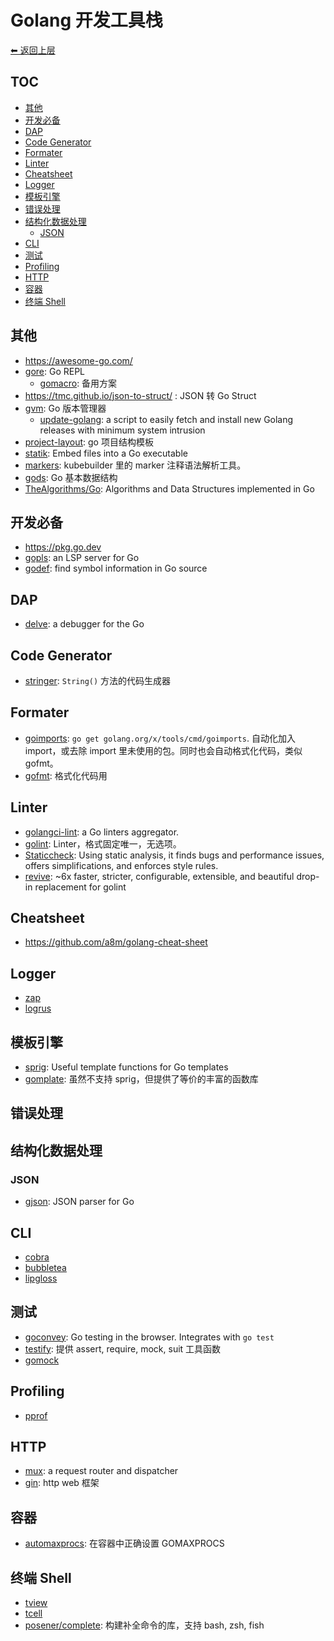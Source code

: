 # Golang 开发工具栈

[⬅︎ 返回上层](../#go)

## TOC

<!-- MarkdownTOC GFM -->

- [其他](#其他)
- [开发必备](#开发必备)
- [DAP](#dap)
- [Code Generator](#code-generator)
- [Formater](#formater)
- [Linter](#linter)
- [Cheatsheet](#cheatsheet)
- [Logger](#logger)
- [模板引擎](#模板引擎)
- [错误处理](#错误处理)
- [结构化数据处理](#结构化数据处理)
    - [JSON](#json)
- [CLI](#cli)
- [测试](#测试)
- [Profiling](#profiling)
- [HTTP](#http)
- [容器](#容器)
- [终端 Shell](#终端-shell)

<!-- /MarkdownTOC -->

## 其他

- https://awesome-go.com/
- [gore](https://github.com/motemen/gore): Go REPL
  - [gomacro](https://github.com/cosmos72/gomacro): 备用方案
- https://tmc.github.io/json-to-struct/ : JSON 转 Go Struct
- [gvm](https://github.com/moovweb/gvm): Go 版本管理器
  - [update-golang](https://github.com/udhos/update-golang): a script to easily fetch and install new Golang releases with minimum system intrusion
- [project-layout](https://github.com/golang-standards/project-layout): go 项目结构模板
- [statik](https://github.com/rakyll/statik): Embed files into a Go executable
- [markers](https://pkg.go.dev/sigs.k8s.io/controller-tools/pkg/markers): kubebuilder 里的 marker 注释语法解析工具。
- [gods](https://github.com/emirpasic/gods): Go 基本数据结构
- [TheAlgorithms/Go](https://github.com/TheAlgorithms/Go): Algorithms and Data Structures implemented in Go

## 开发必备

- https://pkg.go.dev
- [gopls](https://github.com/golang/tools/tree/master/gopls): an LSP server for Go
- [godef](https://github.com/rogpeppe/godef): find symbol information in Go source

## DAP

- [delve](https://github.com/go-delve/delve): a debugger for the Go

## Code Generator

- [stringer](https://pkg.go.dev/golang.org/x/tools/cmd/stringer): `String()` 方法的代码生成器

## Formater

- [goimports](https://godoc.org/golang.org/x/tools/cmd/goimports): `go get golang.org/x/tools/cmd/goimports`. 自动化加入 import，或去除 import 里未使用的包。同时也会自动格式化代码，类似 gofmt。
- [gofmt](https://golang.org/cmd/gofmt/): 格式化代码用

## Linter

- [golangci-lint](https://golangci-lint.run/): a Go linters aggregator.
- [golint](https://github.com/golang/lint): Linter，格式固定唯一，无选项。
- [Staticcheck](https://github.com/dominikh/go-tools): Using static analysis, it finds bugs and performance issues, offers simplifications, and enforces style rules.
- [revive](https://github.com/mgechev/revive): ~6x faster, stricter, configurable, extensible, and beautiful drop-in replacement for golint

## Cheatsheet

- https://github.com/a8m/golang-cheat-sheet

## Logger

- [zap](https://github.com/uber-go/zap)
- [logrus](https://github.com/sirupsen/logrus)

## 模板引擎

- [sprig](https://github.com/Masterminds/sprig): Useful template functions for Go templates
- [gomplate](https://github.com/hairyhenderson/gomplate): 虽然不支持 sprig，但提供了等价的丰富的函数库

## 错误处理

## 结构化数据处理

### JSON

- [gjson](https://github.com/tidwall/gjson): JSON parser for Go

## CLI

- [cobra](https://github.com/spf13/cobra)
- [bubbletea](https://github.com/charmbracelet/bubbletea)
- [lipgloss](https://github.com/charmbracelet/lipgloss)

## 测试

- [goconvey](https://github.com/smartystreets/goconvey): Go testing in the browser. Integrates with `go test`
- [testify](https://github.com/stretchr/testify): 提供 assert, require, mock, suit 工具函数
- [gomock](https://github.com/golang/mock/)

## Profiling

- [pprof](https://github.com/google/pprof)

## HTTP

- [mux](https://github.com/gorilla/mux): a request router and dispatcher
- [gin](https://github.com/gin-gonic/gin): http web 框架

## 容器

- [automaxprocs](https://github.com/uber-go/automaxprocs): 在容器中正确设置 GOMAXPROCS

## 终端 Shell

- [tview](https://github.com/rivo/tview)
- [tcell](https://github.com/gdamore/tcell)
- [posener/complete](https://github.com/posener/complete/tree/master): 构建补全命令的库，支持 bash, zsh, fish
